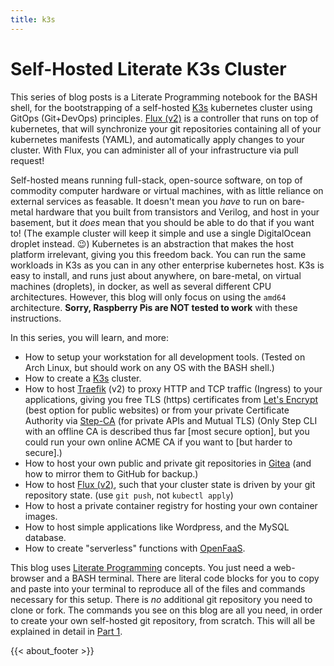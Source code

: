 ```yaml
---
title: k3s
---
```


# Self-Hosted Literate K3s Cluster

This series of blog posts is a Literate Programming notebook for the BASH shell,
for the bootstrapping of a self-hosted [K3s](https://www.k3s.io) kubernetes
cluster using GitOps (Git+DevOps) principles. [Flux (v2)](https://fluxcd.io/) is
a controller that runs on top of kubernetes, that will synchronize your git
repositories containing all of your kubernetes manifests (YAML), and
automatically apply changes to your cluster. With Flux, you can administer all
of your infrastructure via pull request!

Self-hosted means running full-stack, open-source software, on top of commodity
computer hardware or virtual machines, with as little reliance on external
services as feasable. It doesn't mean you *have* to run on bare-metal hardware
that you built from transistors and Verilog, and host in your basement, but it
*does* mean that you should be able to do that if you want to! (The example
cluster will keep it simple and use a single DigitalOcean droplet instead. 😉)
Kubernetes is an abstraction that makes the host platform irrelevant, giving you
this freedom back. You can run the same workloads in K3s as you can in any other
enterprise kubernetes host. K3s is easy to install, and runs just about
anywhere, on bare-metal, on virtual machines (droplets), in docker, as well as
several different CPU architectures. However, this blog will only focus on using
the `amd64` architecture. **Sorry, Raspberry Pis are NOT tested to work** with
these instructions. 

In this series, you will learn, and more:
 * How to setup your workstation for all development tools. (Tested on Arch
   Linux, but should work on any OS with the BASH shell.)
 * How to create a [K3s](https://www.k3s.io/) cluster.
 * How to host [Traefik](https://traefik.io/) (v2) to proxy HTTP and TCP traffic
   (Ingress) to your applications, giving you free TLS (https) certificates from
   [Let's Encrypt](https://letsencrypt.org/) (best option for public websites)
   or from your private Certificate Authority via
   [Step-CA](https://smallstep.com/docs/step-ca) (for private APIs and Mutual
   TLS) (Only Step CLI with an offline CA is described thus far [most secure
   option], but you could run your own online ACME CA if you want to [but harder
   to secure].)
 * How to host your own public and private git repositories in
[Gitea](https://gitea.io/) (and how to mirror them to GitHub for backup.)
 * How to host [Flux (v2)](https://fluxcd.io/), such that your cluster state is
   driven by your git repository state. (use `git push`, not `kubectl apply`)
 * How to host a private container registry for hosting your own container
   images.
 * How to host simple applications like Wordpress, and the MySQL database.
 * How to create "serverless" functions with
   [OpenFaaS](https://www.openfaas.com/).

This blog uses [Literate
Programming](https://en.wikipedia.org/wiki/Literate_programming) concepts. You
just need a web-browser and a BASH terminal. There are literal code blocks for
you to copy and paste into your terminal to reproduce all of the files and
commands necessary for this setup. There is *no* additional git repository you
need to clone or fork. The commands you see on this blog are all you need, in
order to create your own self-hosted git repository, from scratch. This will all
be explained in detail in [Part 1](/blog/k3s/k3s-01-setup/).

{{< about_footer >}}
